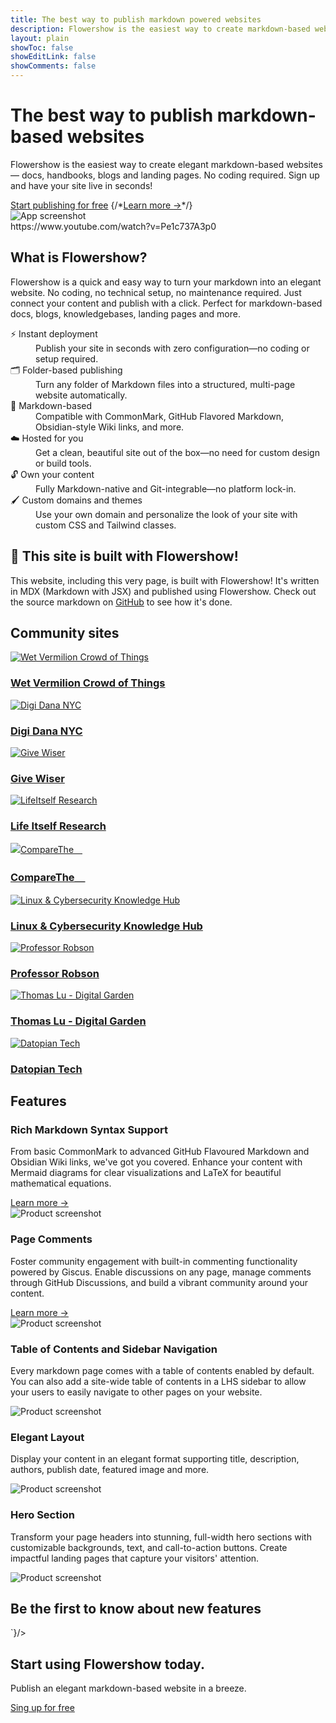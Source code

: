 ```yaml
---
title: The best way to publish markdown powered websites
description: Flowershow is the easiest way to create markdown-based websites quickly — for docs, handbooks, blogs and landing pages. No coding required. Sign up and have a site live in seconds!
layout: plain
showToc: false
showEditLink: false
showComments: false
---
```


<div className="py-12 sm:py-24">
  <div className="mx-auto max-w-7xl px-6 lg:px-8">
    <div className="mx-auto max-w-3xl text-center">
      <h1 className="text-balance text-5xl font-semibold tracking-tight text-gray-900 sm:text-6xl">The best way to publish markdown-based websites</h1>
      <p className="mt-8 text-pretty text-lg font-medium text-gray-500 sm:text-xl/8">Flowershow is the easiest way to create elegant markdown-based websites — docs, handbooks, blogs and landing pages. No coding required. Sign up and have your site live in seconds!</p>
      <div className="mt-10 flex items-center justify-center gap-x-6">
        <a
          href="https://cloud.flowershow.app/"
          className="rounded-md bg-orange-400 px-3.5 py-2.5 text-sm font-semibold text-white shadow hover:bg-orange-300"
        >Start publishing for free</a>
        {/*<a href="#" className="text-sm/6 font-semibold text-gray-900">Learn more <span aria-hidden="true">→</span></a>*/}
      </div>
    </div>
    <div className="mt-16 flow-root sm:mt-24">
      <div className="-m-2 rounded-xl bg-gray-900/5 p-2 ring-1 ring-inset ring-gray-900/10 lg:-m-4 lg:rounded-2xl lg:p-4">
        <img
          alt="App screenshot"
          src="/_r/-/assets/hero.png"
          width={2432}
          height={1442}
          className="rounded-md shadow-2xl ring-1 ring-gray-900/10"
        />
      </div>
    </div>
  </div>
</div>

<div className="my-12">
  <div className="mx-auto max-w-7xl px-6 lg:px-8">
    <div className="mx-auto max-w-4xl rounded-lg overflow-hidden">
      https://www.youtube.com/watch?v=Pe1c737A3p0
    </div>
  </div>
</div>



<div className="py-8 sm:py-12">
  <div className="mx-auto max-w-7xl px-6 lg:px-8">
    <div className="mx-auto max-w-3xl lg:text-center">
      <h2 className="mt-2 text-pretty text-4xl font-semibold tracking-tight text-gray-900 sm:text-5xl lg:text-balance">What is Flowershow?</h2>
      <p className="mt-6 text-lg/8 text-gray-600">Flowershow is a quick and easy way to turn your markdown into an elegant website. No coding, no technical setup, no maintenance required. Just connect your content and publish with a click. Perfect for markdown-based docs, blogs, knowledgebases, landing pages and more.</p>
    </div>
    <div className="mx-auto mt-16 max-w-3xl sm:mt-20 lg:mt-24 lg:max-w-5xl">
      <dl className="grid grid-cols-1 gap-x-8 gap-y-10 sm:grid-cols-2 lg:grid-cols-3 lg:gap-y-16">
        <div>
          <dt className="font-semibold text-gray-900">
            ⚡️ Instant deployment
          </dt>
          <dd className="mt-2 text-gray-600">
            Publish your site in seconds with zero configuration—no coding or setup required.
          </dd>
        </div>
        <div>
          <dt className="font-semibold text-gray-900">
            🗂️ Folder-based publishing
          </dt>
          <dd className="mt-2 text-gray-600">
            Turn any folder of Markdown files into a structured, multi-page website automatically.
          </dd>
        </div>
        <div>
          <dt className="font-semibold text-gray-900">
            📠 Markdown-based
          </dt>
          <dd className="mt-2 text-gray-600">
            Compatible with CommonMark, GitHub Flavored Markdown, Obsidian-style Wiki links, and more.
          </dd>
        </div>
        <div>
          <dt className="font-semibold text-gray-900">
            ☁️ Hosted for you
          </dt>
          <dd className="mt-2 text-gray-600">
            Get a clean, beautiful site out of the box—no need for custom design or build tools.
          </dd>
        </div>
        <div>
          <dt className="font-semibold text-gray-900">
            🔓 Own your content
          </dt>
          <dd className="mt-2 text-gray-600">
            Fully Markdown-native and Git-integrable—no platform lock-in.
          </dd>
        </div>
        <div>
          <dt className="font-semibold text-gray-900">
            🖌️ Custom domains and themes
          </dt>
          <dd className="mt-2 text-gray-600">
            Use your own domain and personalize the look of your site with custom CSS and Tailwind classes.
          </dd>
        </div>
      </dl>
    </div>
  </div>
</div>


<div className="bg-orange-50 py-12 sm:py-24 my-12">
  <div className="mx-auto max-w-7xl px-6 lg:px-8">
    <div className="mx-auto max-w-3xl lg:text-center">
      <h2 className="mt-2 text-pretty text-3xl font-semibold tracking-tight text-gray-900 sm:text-4xl lg:text-balance">💐 This site is built with Flowershow!</h2>
      <p className="mt-6 text-lg/8 text-gray-600">This website, including this very page, is built with Flowershow! It's written in MDX (Markdown with JSX) and published using Flowershow. Check out the source markdown on <a href="https://github.com/flowershow/flowershow-app" className="text-orange-400 hover:text-orange-300">GitHub</a> to see how it's done.</p>
    </div>
  </div>
</div>

<div className="py-12 sm:py-24 my-12">
  <div className="mx-auto max-w-7xl px-6 lg:px-8">
    <h2 className="my-2 text-pretty text-3xl font-semibold tracking-tight text-gray-900 sm:text-4xl lg:text-balance lg:text-center">Community sites</h2>
    <div className="mt-6 grid grid-cols-1 gap-x-8 gap-y-8 sm:grid-cols-2 sm:gap-y-10 lg:grid-cols-3">
      <div>
        <a href="https://www.wet-vermilion-crowd.com/">
          <img alt="Wet Vermilion Crowd of Things" src="/_r/-/assets/showcases/wet-vermillion.png" className="aspect-video w-full rounded-lg bg-gray-100 object-cover" />
          <div className="mt-4 text-lg font-medium text-gray-900">
            <h3>Wet Vermilion Crowd of Things</h3>
          </div>
        </a>
      </div>
      <div>
        <a href="https://digi.dana.nyc/">
          <img alt="Digi Dana NYC" src="/_r/-/assets/showcases/digi-dana-nyc.png" className="aspect-video w-full rounded-lg bg-gray-100 object-cover" />
          <div className="mt-4 text-lg font-medium text-gray-900">
            <h3>Digi Dana NYC</h3>
          </div>
        </a>
      </div>
      <div>
        <a href="https://givewiser.org/">
          <img alt="Give Wiser" src="/_r/-/assets/showcases/give-wiser.png" className="aspect-video w-full rounded-lg bg-gray-100 object-cover" />
          <div className="mt-4 text-lg font-medium text-gray-900">
            <h3>Give Wiser</h3>
          </div>
        </a>
      </div>
      <div>
        <a href="https://research.lifeitself.org/">
          <img alt="LifeItself Research" src="/_r/-/assets/showcases/life-itself-research.png" className="aspect-video w-full rounded-lg bg-gray-100 object-cover" />
          <div className="mt-4 text-lg font-medium text-gray-900">
            <h3>Life Itself Research</h3>
          </div>
        </a>
      </div>
      <div>
        <a href="https://comparethe.co/">
          <img alt="CompareThe＿" src="/_r/-/assets/showcases/comparethe.png" className="aspect-video w-full rounded-lg bg-gray-100 object-cover" />
          <div className="mt-4 text-lg font-medium text-gray-900">
            <h3>CompareThe＿</h3>
          </div>
        </a>
      </div>
      <div>
        <a href="https://my.flowershow.app/@je7remy/linuxknowledge">
          <img alt="Linux & Cybersecurity Knowledge Hub" src="/_r/-/assets/showcases/jeremy-linux-knowledge.png" className="aspect-video w-full rounded-lg bg-gray-100 object-cover" />
          <div className="mt-4 text-lg font-medium text-gray-900">
            <h3>Linux & Cybersecurity Knowledge Hub</h3>
          </div>
        </a>
      </div>
      <div>
        <a href="https://my.flowershow.app/@robsonfvilela/professorrobson">
          <img alt="Professor Robson" src="/_r/-/assets/showcases/professor-robson.png" className="aspect-video w-full rounded-lg bg-gray-100 object-cover" />
          <div className="mt-4 text-lg font-medium text-gray-900">
            <h3>Professor Robson</h3>
          </div>
        </a>
      </div>
      <div>
        <a href="https://my.flowershow.app/@TheCyberWeaver/obvault">
          <img alt="Thomas Lu - Digital Garden" src="/_r/-/assets/showcases/cyber-weaver.png" className="aspect-video w-full rounded-lg bg-gray-100 object-cover" />
          <div className="mt-4 text-lg font-medium text-gray-900">
            <h3>Thomas Lu - Digital Garden</h3>
          </div>
        </a>
      </div>
      <div>
        <a href="https://tech.datopian.com/">
          <img alt="Datopian Tech" src="/_r/-/assets/showcases/tech-datopian.png" className="aspect-video w-full rounded-lg bg-gray-100 object-cover" />
          <div className="mt-4 text-lg font-medium text-gray-900">
            <h3>Datopian Tech</h3>
          </div>
        </a>
      </div>
    </div>
  </div>
</div>
    
<h2 id="features" className="sr-only">Features</h2>
<div className="overflow-hidden py-8 sm:py-12">
  <div className="mx-auto max-w-7xl px-6 lg:px-8">
    <div className="mx-auto grid max-w-2xl grid-cols-1 gap-x-8 gap-y-16 sm:gap-y-20 lg:mx-0 lg:max-w-none lg:grid-cols-2">
      <div className="lg:ml-auto lg:pl-4 lg:pt-4">
        <div className="lg:max-w-lg">
          <h3 className="mt-2 text-pretty text-3xl font-semibold tracking-tight text-gray-900 sm:text-4xl">Rich Markdown Syntax Support</h3>
          <p className="mt-6 text-lg/8 text-gray-600">From basic CommonMark to advanced GitHub Flavoured Markdown and Obsidian Wiki links, we've got you covered. Enhance your content with Mermaid diagrams for clear visualizations and LaTeX for beautiful mathematical equations.</p>
          <a href="/docs/syntax" className="inline-block mt-4 text-lg/6 font-semibold text-gray-900 underline">Learn more <span aria-hidden="true">→</span></a>
        </div>
      </div>
      <div className="flex items-start justify-end lg:order-first">
        <img
          alt="Product screenshot"
          src="/_r/-/assets/syntax-support.png"
          width={2432}
          height={1442}
          className="w-[48rem] max-w-none rounded-xl shadow-xl ring-1 ring-gray-400/10 sm:w-[57rem]"
        />
      </div>
    </div>
  </div>
</div>

<div className="overflow-hidden py-8 sm:py-12">
  <div className="mx-auto max-w-7xl px-6 lg:px-8">
    <div className="mx-auto grid max-w-2xl grid-cols-1 gap-x-8 gap-y-16 sm:gap-y-20 lg:mx-0 lg:max-w-none lg:grid-cols-2">
      <div className="lg:pr-8 lg:pt-4">
        <div className="lg:max-w-lg">
          <h3 className="mt-2 text-pretty text-3xl font-semibold tracking-tight text-gray-900 sm:text-4xl">Page Comments</h3>
          <p className="mt-6 text-lg/8 text-gray-600">Foster community engagement with built-in commenting functionality powered by Giscus. Enable discussions on any page, manage comments through GitHub Discussions, and build a vibrant community around your content.</p>
          <a href="/docs/comments" className="inline-block mt-4 text-lg/6 font-semibold text-gray-900 underline">Learn more <span aria-hidden="true">→</span></a>
        </div>
      </div>
      <img
        alt="Product screenshot"
        src="/_r/-/assets/comments.png"
        width={2432}
        height={1442}
        className="w-[48rem] max-w-none rounded-xl shadow-xl ring-1 ring-gray-400/10 sm:w-[57rem] md:-ml-4 lg:-ml-0"
      />
    </div>
  </div>
</div>

<div className="overflow-hidden py-8 sm:py-12">
  <div className="mx-auto max-w-7xl px-6 lg:px-8">
    <div className="mx-auto grid max-w-2xl grid-cols-1 gap-x-8 gap-y-16 sm:gap-y-20 lg:mx-0 lg:max-w-none lg:grid-cols-2">
      <div className="lg:ml-auto lg:pl-4 lg:pt-4">
        <div className="lg:max-w-lg">
          <h3 className="mt-2 text-pretty text-3xl font-semibold tracking-tight text-gray-900 sm:text-4xl">Table of Contents and Sidebar Navigation</h3>
          <p className="mt-6 text-lg/8 text-gray-600">Every markdown page comes with a table of contents enabled by default. You can also add a site-wide table of contents in a LHS sidebar to allow your users to easily navigate to other pages on your website.</p>
        </div>
      </div>
      <div className="flex items-start justify-end lg:order-first">
        <img
          alt="Product screenshot"
          src="/_r/-/assets/toc-and-sidebar.png"
          width={2432}
          height={1442}
          className="w-[48rem] max-w-none rounded-xl shadow-xl ring-1 ring-gray-400/10 sm:w-[57rem]"
        />
      </div>
    </div>
  </div>
</div>

<div className="overflow-hidden py-8 sm:py-12">
  <div className="mx-auto max-w-7xl px-6 lg:px-8">
    <div className="mx-auto grid max-w-2xl grid-cols-1 gap-x-8 gap-y-16 sm:gap-y-20 lg:mx-0 lg:max-w-none lg:grid-cols-2">
      <div className="lg:pr-8 lg:pt-4">
        <div className="lg:max-w-lg">
          <h3 className="mt-2 text-pretty text-3xl font-semibold tracking-tight text-gray-900 sm:text-4xl">Elegant Layout</h3>
          <p className="mt-6 text-lg/8 text-gray-600">Display your content in an elegant format supporting title, description, authors, publish date, featured image and more.</p>
        </div>
      </div>
      <img
        alt="Product screenshot"
        src="/_r/-/assets/blog-header.png"
        width={2432}
        height={1442}
        className="w-[48rem] max-w-none rounded-xl shadow-xl ring-1 ring-gray-400/10 sm:w-[57rem] md:-ml-4 lg:-ml-0"
      />
    </div>
  </div>
</div>


<div className="overflow-hidden py-8 sm:py-12">
  <div className="mx-auto max-w-7xl px-6 lg:px-8">
    <div className="mx-auto grid max-w-2xl grid-cols-1 gap-x-8 gap-y-16 sm:gap-y-20 lg:mx-0 lg:max-w-none lg:grid-cols-2">
      <div className="lg:ml-auto lg:pl-4 lg:pt-4">
        <div className="lg:max-w-lg">
          <h3 className="mt-2 text-pretty text-3xl font-semibold tracking-tight text-gray-900 sm:text-4xl">Hero Section</h3>
          <p className="mt-6 text-lg/8 text-gray-600">Transform your page headers into stunning, full-width hero sections with customizable backgrounds, text, and call-to-action buttons. Create impactful landing pages that capture your visitors' attention.</p>
        </div>
      </div>
      <div className="flex items-start justify-end lg:order-first">
        <img
          alt="Product screenshot"
          src="/_r/-/assets/hero-section.png"
          width={2432}
          height={1442}
          className="w-[48rem] max-w-none rounded-xl shadow-xl ring-1 ring-gray-400/10 sm:w-[57rem]"
        />
      </div>
    </div>
  </div>
</div>

<div className="py-12 sm:py-24 my-12">
  <div className="mx-auto max-w-7xl px-6 lg:px-8">
      <h2 className="mb-4 text-pretty text-balance text-4xl font-semibold tracking-tight text-gray-900 sm:mb-6 sm:text-5xl">Be the first to know about new features</h2>
      <CustomHtml html={`<iframe data-tally-src="https://tally.so/embed/mYy8k6?alignLeft=1&hideTitle=1&transparentBackground=1&dynamicHeight=1" width="100%" height="157" frameBorder="0" marginHeight="0" marginWidth="0" title="Want product news and updates? Sign up for our newsletter."></iframe><script async src="https://tally.so/widgets/embed.js"></script>`}/>
  </div>
</div>

<div className="bg-slate-900 mt-16 sm:mt-20 md:mt-24">
  <div className="px-6 py-24 sm:px-6 sm:py-32 lg:px-8">
    <div className="mx-auto max-w-2xl text-center">
      <h2 className="text-balance text-4xl font-semibold tracking-tight text-white sm:text-5xl">Start using Flowershow today.</h2>
      <p className="mx-auto mt-6 max-w-xl text-pretty text-lg/8 text-slate-100">Publish an elegant markdown-based website in a breeze.</p>
      <div className="mt-10 flex items-center justify-center gap-x-6">
        <a
          href="https://cloud.flowershow.app/"
          className="rounded-md bg-white px-3.5 py-2.5 text-sm font-semibold text-slate-900 shadow hover:bg-primary-faint"
        >Sing up for free</a>
      </div>
    </div>
  </div>
</div>
